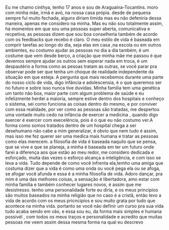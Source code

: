 Eu me chamo cinthya, tenho 17 anos e sou de Araguaína-Tocantins. moro com minha mãe, irmã e avó, na nossa casa própia. 
desde de pequena sempre fui muito fechada, alguns diriam timida mas eu não defeniria dessa maneira, apenas me considero na minha. 
Mas eu não sou totalmente assim, há momentos em que sou uma pessoas super aberta, comunicativa e recpetiva, as pessoas dizem que sou
boa conselheria também de acordo com os feedbacks que recebo é claro. O meu estilo de vida é baseada em comprir tarefas ao longo do 
dia, seja elas em casa ,na escola ou em outros ambientes, eu costumo ajudar as pessoas no dia a dia também, é um costume que vem desde 
berço, a criação que minha mãe me passou é que devemos sempre ajudar os outros sem esperar nada em troca, é um despautério a forma como
as pesoas tratam as outras, se você parar pra observar pode ser que tenha um choque de realidade independente da situação em que esteja.
      A pergunta que mais recebemos durante uma parte do nosso ciclo de vida, digo infância e adolescensia, é o que queremos ser no futuro
e sobre isso nunca tive duvídas. Minha família tem uma genética um tanto não boa, maior parte com algum problema de saúde e eu infelizmente
herdei a maioria, sempre estive dentro dos hospitais e conheço o sistema, sei como funciona as coisas dentro do mesmo, e por conviver com
essa realidade, por ver como as pessoas são tratadas, me despertou uma vontade muito cedo na infância de exercer a medicina , quando digo 
exercer é exercer com execelência, pois é o que eu não costumo ver.A forma como somos tratados dentro de um hospital chega a ser desehumano 
não cabe a mim generalizar, é obvio que nem tudo é assim, mas isso me fez querer ser uma medica mais humana e tratar as pessoas como elas merecem. 
      a filosofia de vida é baseada naquilo que se pensa, que se vive e que se planeja, a minha é baseada em ter um futuro onde farei a diferença aos
que estão ao meu redor, me considero dedicada e esforçado, muita das vezes o esforço alcança a inteligência, e com isso se leva a vida. Tudo depende 
de como você infrenta ela,temho uma amiga  que costuma dizer que a vida é como uma onda ou você pega ela ou se afoga, se afogar você afunda e essa é 
a minha filosofia de vida. Adoro dançar, pra mim é uma das melhores coisas, a sensação é libertadora, amo estar com minha família e também conhecer 
lugares novos, é assim que me desistresso. tenho uma personalidade forte eu diria, e os meus principios são muitos baseados na minha religião que no
caso é a cristã, então levo a vida de acordo com os meus pricncipios e sou muito grata por tudo que acontece na minha vida.
       portanto se você não definir um curso pra sua vida tudo acaba sendo em vão, e essa sou eu, da forma mais simples e humana possivél , com todos 
os meus traços e personalidade e acredito que muitas pessoas me veem assim dessa mesma forma na qual eu descrevo  
